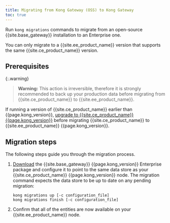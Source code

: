 ```yaml
---
title: Migrating from Kong Gateway (OSS) to Kong Gateway
toc: true
---
```


Run `kong migrations` commands to migrate from an open-source {{site.base_gateway}} installation to an Enterprise one.

You can only migrate to a {{site.ee_product_name}} version that
supports the same {{site.ce_product_name}} version.

## Prerequisites

{:.warning}
> **Warning:** This action is irreversible, therefore it is strongly
   recommended to back up your production data before migrating from
   {{site.ce_product_name}} to {{site.ee_product_name}}.

If running a version of {{site.ce_product_name}} earlier than {{page.kong_version}},
[upgrade to {{site.ce_product_name}} {{page.kong_version}}](/gateway/{{page.kong_version}}/upgrade/) before migrating
{{site.ce_product_name}} to {{site.ee_product_name}} {{page.kong_version}}.

## Migration steps

The following steps guide you through the migration process.

1. [Download](/gateway/{{page.kong_version}}/install) the {{site.base_gateway}}
{{page.kong_version}} Enterprise package and configure it to point to the same data store as your
{{site.ce_product_name}} {{page.kong_version}} node. The migration command expects the data store
to be up to date on any pending migration:

   ```shell
   kong migrations up [-c configuration_file]
   kong migrations finish [-c configuration_file]
   ```

2. Confirm that all of the entities are now available on your
   {{site.ee_product_name}} node.
